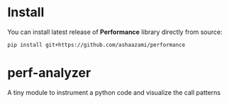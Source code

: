 # Install

You can install latest release of **Performance** library directly from source:
```
pip install git+https://github.com/ashaazami/performance
```

# perf-analyzer
A tiny module to instrument a python code and visualize the call patterns
